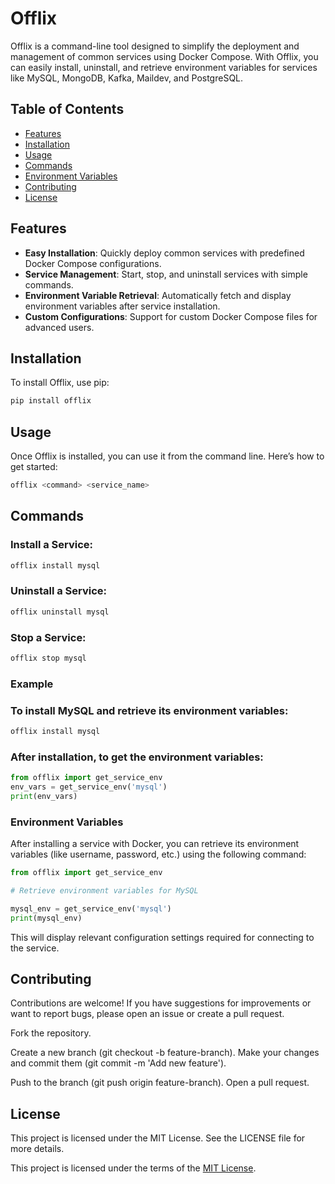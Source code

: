 <!-- # Installation Script for Development Tools

This project provides a Bash script that automates the installation of several essential development tools on Linux-based systems. The script installs the following:

- **Node.js (LTS version)**
- **Git**
- **IntelliJ IDEA Community Edition**
- **Visual Studio Code**
- **OpenJDK 17**

## Prerequisites

Before running the script, ensure that your system has the following:

- **Bash shell**: The script is designed to run in a Bash environment.
- **Root access**: You will need `sudo` or root privileges to install packages.

## Supported Linux Distributions

The script supports most popular Linux distributions, including:

- Ubuntu and other **Debian-based distributions** (using `apt`)
- Fedora and other **Red Hat-based distributions** (using `dnf`)
- CentOS and other **RHEL-based distributions** (using `yum`)

For IntelliJ IDEA and Visual Studio Code, the script uses **Snap**. If Snap is not installed on your system, the script will attempt to install it.

## Download the Script

First, clone this repository or download the script directly:

```bash
git clone https://github.com/yourusername/dev-tools-installer.git
cd dev-tools-installer
```

## How to Use for Linux

### 2. Make the Script Executable

```
chmod +x install.sh
```

Run the Bash Script
Run the script with `sudo`:

```
sudo ./install.sh
```

## How to Use for Windows

### 1. Set Execution Policy (if needed)

Before running the script, you might need to change the PowerShell execution policy:

Check the current policy:

```
Get-ExecutionPolicy

```

Set the execution policy to allow running scripts:

```
Set-ExecutionPolicy RemoteSigned

```

You may need to confirm the change by typing `Y`.

### 2. Run the PowerShell Script

Navigate to the folder containing the script, and then run it:

```
.\install.ps1
```

## Verify Installation

Check that the tools have been installed:

### Nodejs

```
node -v

```

### Git

```
git --version

```

### IntelliJ IDEA: Launch from your application menu or using:

```
intellij-idea-community

```

### OpenJDK 17

```
java -version

``` -->

# Offlix

Offlix is a command-line tool designed to simplify the deployment and management of common services using Docker Compose. With Offlix, you can easily install, uninstall, and retrieve environment variables for services like MySQL, MongoDB, Kafka, Maildev, and PostgreSQL.

## Table of Contents

- [Features](#features)
- [Installation](#installation)
- [Usage](#usage)
- [Commands](#commands)
- [Environment Variables](#environment-variables)
- [Contributing](#contributing)
- [License](#license)

## Features

- **Easy Installation**: Quickly deploy common services with predefined Docker Compose configurations.
- **Service Management**: Start, stop, and uninstall services with simple commands.
- **Environment Variable Retrieval**: Automatically fetch and display environment variables after service installation.
- **Custom Configurations**: Support for custom Docker Compose files for advanced users.

## Installation

To install Offlix, use pip:

```bash
pip install offlix

```

## Usage

Once Offlix is installed, you can use it from the command line. Here’s how to get started:

```bash
offlix <command> <service_name>
```

## Commands

### Install a Service:

```bash
offlix install mysql
```

### Uninstall a Service:

```bash
offlix uninstall mysql
```

### Stop a Service:

```bash
offlix stop mysql
```

### Example

### To install MySQL and retrieve its environment variables:

```bash
offlix install mysql
```

### After installation, to get the environment variables:

```python
from offlix import get_service_env
env_vars = get_service_env('mysql')
print(env_vars)
```

### Environment Variables

After installing a service with Docker, you can retrieve its environment variables (like username, password, etc.) using the following command:

```python
from offlix import get_service_env

# Retrieve environment variables for MySQL

mysql_env = get_service_env('mysql')
print(mysql_env)
```

This will display relevant configuration settings required for connecting to the service.

## Contributing

Contributions are welcome! If you have suggestions for improvements or want to report bugs, please open an issue or create a pull request.

Fork the repository.

Create a new branch (git checkout -b feature-branch).
Make your changes and commit them (git commit -m 'Add new feature').

Push to the branch (git push origin feature-branch).
Open a pull request.

## License

This project is licensed under the MIT License. See the LICENSE file for more details.

This project is licensed under the terms of the [MIT License](LICENSE).
